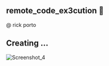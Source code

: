 ## remote_code_ex3cution :snake:
@ rick porto

## Creating ...

![Screenshot_4](https://user-images.githubusercontent.com/118774522/219784297-f96b0b92-2fca-4818-a824-8f01b0530e95.png)

